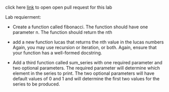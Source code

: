 click here [link](https://github.com/monaSalih/math-series/tree/baborica_Branch) to open open pull request for this lab

Lab requierment:
* Create a function called fibonacci. The function should have one parameter n. The function should return the nth 

* add a new function lucas that returns the nth value in the lucas numbers Again, you may use recursion or iteration, or both. Again, ensure that your function has a well-formed docstring.

* Add a third function called sum_series with one required parameter and two optional parameters. The required parameter will determine which element in the series to print. The two optional parameters will have default values of 0 and 1 and will determine the first two values for the series to be produced.

